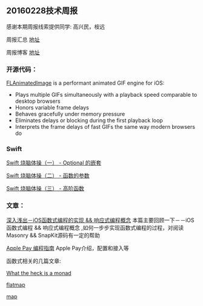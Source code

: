 
## 20160228技术周报

感谢本期周报线索提供同学: 高兴民，桉远

周报汇总 [地址](https://github.com/BaiduHiDeviOS/iOS-Tech-Weekly)

周报博客 [地址](http://baiduhidevios.github.io/)


### 开源代码：

[FLAnimatedImage](https://github.com/Flipboard/FLAnimatedImage) is a performant animated GIF engine for iOS:

* Plays multiple GIFs simultaneously with a playback speed comparable to desktop browsers
* Honors variable frame delays
* Behaves gracefully under memory pressure
* Eliminates delays or blocking during the first playback loop
* Interprets the frame delays of fast GIFs the same way modern browsers do

### Swift
[Swift 烧脑体操（一） - Optional 的嵌套](http://www.infoq.com/cn/articles/swift-brain-gym-optional)

[Swift 烧脑体操（二） - 函数的参数](http://blog.devtang.com/2016/02/27/swift-gym-2-function-argument/)

[Swift 烧脑体操（三） - 高阶函数](http://blog.devtang.com/2016/02/27/swift-gym-3-higher-order-function/)

### 文章：

[深入浅出－iOS函数式编程的实现 && 响应式编程概念](http://www.jianshu.com/p/7017a220f34c) 本篇主要回顾一下－－iOS函数式编程 && 响应式编程概念 ,如何一步步实现函数式编程的过程，对阅读Masonry  &&  SnapKit源码有一定的帮助

[Apple Pay 编程指南](http://wiki.jikexueyuan.com/project/apple-pay/) Apple Pay介绍，配置和接入等

函数式相关的几篇文章:

[What the heck is a monad](http://khanlou.com/2015/09/what-the-heck-is-a-monad/)

[flatmap](http://robnapier.net/flatmap)

[map](http://robnapier.net/maps)
